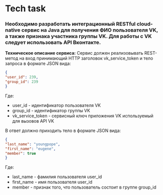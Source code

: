 # Tech task

### Необходимо разработать интеграционный RESTful cloud-native сервис на Java для получения ФИО пользователя VK, а также признака участника группы VK. Для работы с VK следует использовать API Вконтакте.

**Техническое описание сервиса:** Сервис должен реализовывать REST-метод на вход принимающий HTTP заголовок vk_service_token и тело запроса в формате JSON вида:

```json
{
"user_id": 239,
"group_id": 239
}
```

Где:
* user_id - идентификатор пользователя VK
* group_id - идентификатор группы VK
* vk_service_token - сервисный ключ приложения VK используемый для вызовов API VK

В ответ должно приходить тело в формате JSON вида:

```json
{
"last_name": "youngpope",
"first_name": "eugene",
"member": true
}
```

Где:
* last_name - фамилия пользователя user_id
* first_name - имя пользователя user_id
* member - признак того, что пользователь состоит в группе group_id
